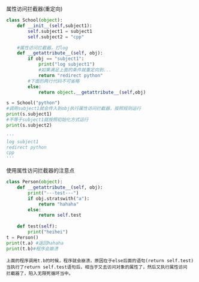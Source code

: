 属性访问拦截器(重定向)

```python
class School(object):
    def __init__(self,subject1):
        self.subject1 = subject1
        self.subject2 = "cpp"

    #属性访问拦截器，打log
    def __getattribute__(self, obj):
        if obj == "subject1":
            print("log subject1")
            #如果满足上面的条件就重定向到...
            return "redirect python"
        #下面的两行代码不可省略
        else:
            return object.__getattribute__(self,obj)

s = School("python")
#调用subject1就会传入到obj执行属性访问拦截器，按照规则运行 
print(s.subject1)
#不等于subject1就按照初始化方式运行
print(s.subject2)

'''
log subject1
redirect python
cpp
'''
```

使用属性访问拦截器的注意点

```python
class Person(object):
    def __getattribute__(self, obj):
        print("---test---")
        if obj.stratswith("a"):
            return "hahaha"
        else:
            return self.test
        
    def test(self):
        print("heihei")
t = Person()
print(t.a) #返回hahaha
print(t.b)#程序会崩溃
```
    上面的程序调用t.b的时候，程序就会崩溃，原因在于else后面的语句(return self.test)
    当执行了return self.test语句后，相当于又去访问对象的属性了，然后又执行属性访问
    拦截器了，陷入无限死循环当中。